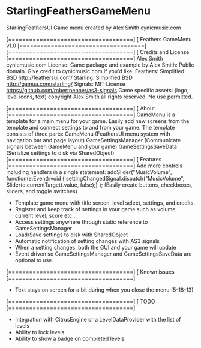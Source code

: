 StarlingFeathersGameMenu
========================

StarlingFeathersUI Game menu created by Alex Smith cynicmusic.com 


[====================================]
[ Feathers GameMenu v1.0
[====================================]
[====================================]
[ Credits and License
[====================================]
Alex Smith
cynicmusic.com
License:
Game package and example by Alex Smith: Public domain. Give credit to cynicmusic.com if you'd like.
Feathers: Simplified BSD http://feathersui.com/
Starling: Simplified BSD http://gamua.com/starling/
Signals: MIT License https://github.com/robertpenner/as3-signals
Game specific assets: (logo, level icons, text) copyright Alex Smith all rights reserved. No use permitted.

[====================================]
[ About
[====================================]
GameMenu is a template for a main menu for your game. Easily add new screens from the template
and connect settings to and from your game. The template consists of three parts:
GameMenu (FeathersUI menu system with navigation bar and page layout)
GameSettingsManager (Communicate signals between GameMenu and your game)
GameSettingsSaveData (Serialize settings to disk via SharedObject)
[====================================]
[ Features
[====================================]
Add more controls including handlers in a single statement:
addSlider("MusicVolume", function(e:Event):void
{ settingChangedSignal.dispatch("MusicVolume", Slider(e.currentTarget).value, false);} );
(Easily create buttons, checkboxes, sliders, and toggle switches)

- Template game menu with title screen, level select, settings, and credits.
- Register and keep track of settings in your game such as volume, current level, score etc...
- Access settings anywhere through static reference to GameSettingsManager
- Load/Save settings to disk with SharedObject
- Automatic notification of setting changes with AS3 signals
- When a setting changes, both the GUI and your game will update
- Event driven so GameSettingsManager and GameSettingsSaveData are optional to use.

[====================================]
[ Known issues
[====================================]
- Text stays on screen for a bit during when you close the menu (5-18-13)

[====================================]
[ TODO
[====================================]
- Integration with CitrusEngine or a LevelDataProvider with the list of levels
- Ability to lock levels
- Ability to show a badge on completed levels
